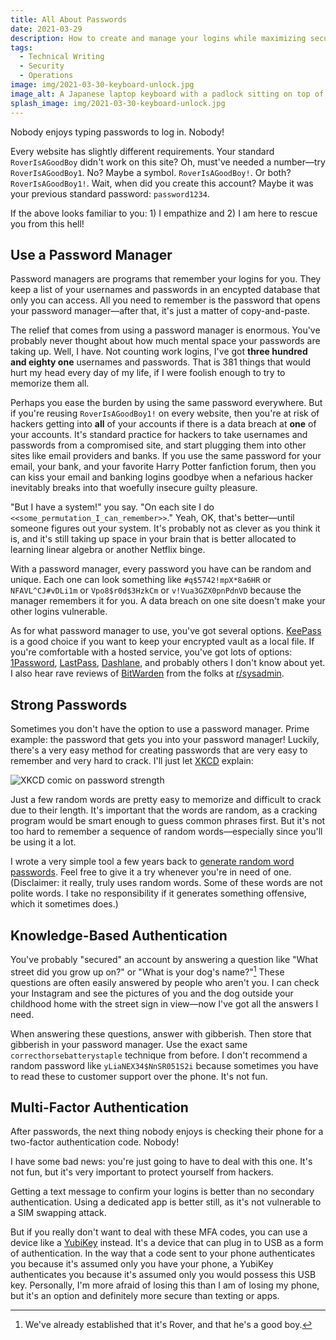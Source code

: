 ```yaml
---
title: All About Passwords
date: 2021-03-29
description: How to create and manage your logins while maximizing security and ease.
tags:
  - Technical Writing
  - Security
  - Operations
image: img/2021-03-30-keyboard-unlock.jpg
image_alt: A Japanese laptop keyboard with a padlock sitting on top of it.
splash_image: img/2021-03-30-keyboard-unlock.jpg
---
```


Nobody enjoys typing passwords to log in. Nobody!

Every website has slightly different requirements. Your standard `RoverIsAGoodBoy` didn't work on this site? Oh, must've needed a number—try `RoverIsAGoodBoy1`. No? Maybe a symbol. `RoverIsAGoodBoy!`. Or both? `RoverIsAGoodBoy1!`. Wait, when did you create this account? Maybe it was your previous standard password: `password1234`.

If the above looks familiar to you: 1) I empathize and 2) I am here to rescue you from this hell!

## Use a Password Manager

Password managers are programs that remember your logins for you. They keep a list of your usernames and passwords in an encypted database that only you can access. All you need to remember is the password that opens your password manager—after that, it's just a matter of copy-and-paste.

The relief that comes from using a password manager is enormous. You've probably never thought about how much mental space your passwords are taking up. Well, I have. Not counting work logins, I've got **three hundred and eighty one** usernames and passwords. That is 381 things that would hurt my head every day of my life, if I were foolish enough to try to memorize them all.

Perhaps you ease the burden by using the same password everywhere. But if you're reusing `RoverIsAGoodBoy1!` on every website, then you're at risk of hackers getting into **all** of your accounts if there is a data breach at **one** of your accounts. It's standard practice for hackers to take usernames and passwords from a compromised site, and start plugging them into other sites like email providers and banks. If you use the same password for your email, your bank, and your favorite Harry Potter fanfiction forum, then you can kiss your email and banking logins goodbye when a nefarious hacker inevitably breaks into that woefully insecure guilty pleasure.

"But I have a system!" you say. "On each site I do `<<some_permutation_I_can_remember>>`." Yeah, OK, that's better—until someone figures out your system. It's probably not as clever as you think it is, and it's still taking up space in your brain that is better allocated to learning linear algebra or another Netflix binge.

With a password manager, every password you have can be random and unique. Each one can look something like `#q$5742!mpX*8a6HR` or `NFAVL^CJ#vDLi1m` or `Vpo8$r0d$3HzkCm` or `v!Vua3GZX0pnPdnVD` because the manager remembers it for you. A data breach on one site doesn't make your other logins vulnerable.

As for what password manager to use, you've got several options. [KeePass](https://keepass.info/) is a good choice if you want to keep your encrypted vault as a local file. If you're comfortable with a hosted service, you've got lots of options: [1Password](https://1password.com/), [LastPass](https://www.lastpass.com/), [Dashlane](https://www.dashlane.com/), and probably others I don't know about yet. I also hear rave reviews of [BitWarden](https://bitwarden.com/) from the folks at [r/sysadmin](https://bitwarden.com/help/article/forgot-master-password/).

## Strong Passwords

Sometimes you don't have the option to use a password manager. Prime example: the password that gets you into your password manager! Luckily, there's a very easy method for creating passwords that are very easy to remember and very hard to crack. I'll just let [XKCD](https://xkcd.com/936/) explain:

![XKCD comic on password strength](https://imgs.xkcd.com/comics/password_strength.png)

Just a few random words are pretty easy to memorize and difficult to crack due to their length. It's important that the words are random, as a cracking program would be smart enough to guess common phrases first. But it's not too hard to remember a sequence of random words—especially since you'll be using it a lot.

I wrote a very simple tool a few years back to [generate random word passwords](https://alea.tomvanantwerp.com/). Feel free to give it a try whenever you're in need of one. (Disclaimer: it really, truly uses random words. Some of these words are not polite words. I take no responsibility if it generates something offensive, which it sometimes does.)

## Knowledge-Based Authentication

You've probably "secured" an account by answering a question like "What street did you grow up on?" or "What is your dog's name?"[^1] These questions are often easily answered by people who aren't you. I can check your Instagram and see the pictures of you and the dog outside your childhood home with the street sign in view—now I've got all the answers I need.

When answering these questions, answer with gibberish. Then store that gibberish in your password manager. Use the exact same `correcthorsebatterystaple` technique from before. I don't recommend a random password like `yLiaNEX34$NnSR051S2i` because sometimes you have to read these to customer support over the phone. It's not fun.

## Multi-Factor Authentication

After passwords, the next thing nobody enjoys is checking their phone for a two-factor authentication code. Nobody!

I have some bad news: you're just going to have to deal with this one. It's not fun, but it's very important to protect yourself from hackers.

Getting a text message to confirm your logins is better than no secondary authentication. Using a dedicated app is better still, as it's not vulnerable to a SIM swapping attack.

But if you really don't want to deal with these MFA codes, you can use a device like a [YubiKey](https://www.yubico.com/) instead. It's a device that can plug in to USB as a form of authentication. In the way that a code sent to your phone authenticates you because it's assumed only you have your phone, a YubiKey authenticates you because it's assumed only you would possess this USB key. Personally, I'm more afraid of losing this than I am of losing my phone, but it's an option and definitely more secure than texting or apps.

[^1]: We've already established that it's Rover, and that he's a good boy.
